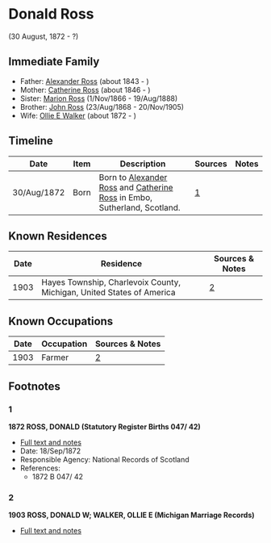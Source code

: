 ﻿---
layout: person
subject_key: i4496220
permalink: /people/i4496220
---

# Donald Ross
(30 August, 1872 - ?)

## Immediate Family

* Father: [Alexander Ross](./@17311533@-alexander-ross-b1843-d.md) (about 1843 - )
* Mother: [Catherine Ross](./@98280413@-catherine-ross-b1846-d.md) (about 1846 - )
* Sister: [Marion Ross](./@75416110@-marion-ross-b1866-11-1-d1888-8-19.md) (1/Nov/1866 - 19/Aug/1888)
* Brother: [John Ross](./@16505504@-john-ross-b1868-8-23-d1905-11-20.md) (23/Aug/1868 - 20/Nov/1905)
* Wife: [Ollie E Walker](./@42365832@-ollie-e-walker-b1872-d.md) (about 1872 - )

## Timeline

Date | Item | Description | Sources | Notes
---|---|---|---|---
30/Aug/1872 | Born | Born to [Alexander Ross](./@17311533@-alexander-ross-b1843-d.md) and [Catherine Ross](./@98280413@-catherine-ross-b1846-d.md) in Embo, Sutherland, Scotland. | [1](#1) | 

## Known Residences

Date | Residence | Sources & Notes
---|---|---
1903 | Hayes Township, Charlevoix County, Michigan, United States of America | [2](#2)

## Known Occupations

Date | Occupation | Sources & Notes
---|---|---
1903 | Farmer | [2](#2)

## Footnotes

### 1

**1872 ROSS, DONALD (Statutory Register Births 047/ 42)**

* [Full text and notes](../sources/@56763929@-1872-ross,-donald-statutory-register-births-047-42-.md)
* Date: 18/Sep/1872
* Responsible Agency: National Records of Scotland
* References: 
  * 1872 B 047/ 42

### 2

**1903 ROSS, DONALD W; WALKER, OLLIE E (Michigan Marriage Records)**

* [Full text and notes](../sources/@79143310@-1903-ross,-donald-w;-walker,-ollie-e-michigan-marriage-records-.md)

